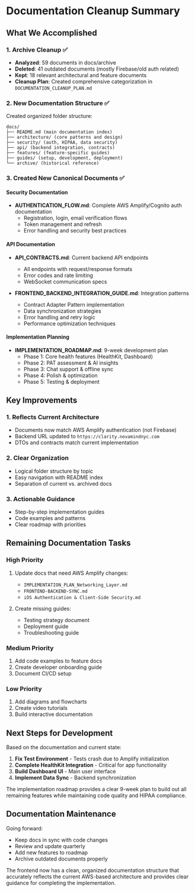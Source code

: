 # Documentation Cleanup Summary

## What We Accomplished

### 1. Archive Cleanup ✅
- **Analyzed**: 59 documents in docs/archive
- **Deleted**: 41 outdated documents (mostly Firebase/old auth related)
- **Kept**: 18 relevant architectural and feature documents
- **Cleanup Plan**: Created comprehensive categorization in `DOCUMENTATION_CLEANUP_PLAN.md`

### 2. New Documentation Structure ✅
Created organized folder structure:
```
docs/
├── README.md (main documentation index)
├── architecture/ (core patterns and design)
├── security/ (auth, HIPAA, data security)
├── api/ (backend integration, contracts)
├── features/ (feature-specific guides)
├── guides/ (setup, development, deployment)
└── archive/ (historical reference)
```

### 3. Created New Canonical Documents ✅

#### Security Documentation
- **AUTHENTICATION_FLOW.md**: Complete AWS Amplify/Cognito auth documentation
  - Registration, login, email verification flows
  - Token management and refresh
  - Error handling and security best practices

#### API Documentation  
- **API_CONTRACTS.md**: Current backend API endpoints
  - All endpoints with request/response formats
  - Error codes and rate limiting
  - WebSocket communication specs

- **FRONTEND_BACKEND_INTEGRATION_GUIDE.md**: Integration patterns
  - Contract Adapter Pattern implementation
  - Data synchronization strategies
  - Error handling and retry logic
  - Performance optimization techniques

#### Implementation Planning
- **IMPLEMENTATION_ROADMAP.md**: 9-week development plan
  - Phase 1: Core health features (HealthKit, Dashboard)
  - Phase 2: PAT assessment & AI insights
  - Phase 3: Chat support & offline sync
  - Phase 4: Polish & optimization
  - Phase 5: Testing & deployment

## Key Improvements

### 1. Reflects Current Architecture
- Documents now match AWS Amplify authentication (not Firebase)
- Backend URL updated to `https://clarity.novamindnyc.com`
- DTOs and contracts match current implementation

### 2. Clear Organization
- Logical folder structure by topic
- Easy navigation with README index
- Separation of current vs. archived docs

### 3. Actionable Guidance
- Step-by-step implementation guides
- Code examples and patterns
- Clear roadmap with priorities

## Remaining Documentation Tasks

### High Priority
1. Update docs that need AWS Amplify changes:
   - `IMPLEMENTATION_PLAN_Networking_Layer.md`
   - `FRONTEND-BACKEND-SYNC.md`
   - `iOS Authentication & Client-Side Security.md`

2. Create missing guides:
   - Testing strategy document
   - Deployment guide
   - Troubleshooting guide

### Medium Priority
1. Add code examples to feature docs
2. Create developer onboarding guide
3. Document CI/CD setup

### Low Priority
1. Add diagrams and flowcharts
2. Create video tutorials
3. Build interactive documentation

## Next Steps for Development

Based on the documentation and current state:

1. **Fix Test Environment** - Tests crash due to Amplify initialization
2. **Complete HealthKit Integration** - Critical for app functionality
3. **Build Dashboard UI** - Main user interface
4. **Implement Data Sync** - Backend synchronization

The implementation roadmap provides a clear 9-week plan to build out all remaining features while maintaining code quality and HIPAA compliance.

## Documentation Maintenance

Going forward:
- Keep docs in sync with code changes
- Review and update quarterly
- Add new features to roadmap
- Archive outdated documents properly

The frontend now has a clean, organized documentation structure that accurately reflects the current AWS-based architecture and provides clear guidance for completing the implementation.